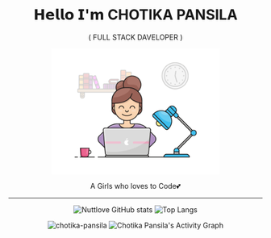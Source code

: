 <h1 align="center">𝗛𝗲𝗹𝗹𝗼 𝗜'𝗺 CHOTIKA PANSILA</h1>
<p align="center">( FULL STACK DAVELOPER )</p>
<p align="center"><img align="center" alt="Coder GIF" height=250 src="https://github.com/nuttylove/nuttylove/blob/master/coders.gif?raw=true"/></p>
<p align="center">A Girls who loves to Code💕</p>
<p align="center">
</p>
<hr/>
<p align="center">
  <img title="github stats" alt="Nuttlove GitHub stats" width="46%" src="https://github-readme-stats.vercel.app/api?username=nuttylove&show_icons=true&theme=react&include_all_commits=true&count_private=true&layout=compact&line_height=27">
  <img title="github stats" height="206" width="46%" alt="Top Langs" src="https://github-readme-stats.vercel.app/api/top-langs/?username=nuttylove&langs_count=10&layout=compact&theme=react&line_height=27">
</p> 
<p align="center">
  <img src="https://github-readme-streak-stats.herokuapp.com/?user=nuttylove&theme=react" width="47%" alt="chotika-pansila" />
  <img alt="Chotika Pansila's Activity Graph" width="47%" src="https://denvercoder1-activity-graph.herokuapp.com/graph/?username=nuttylove&bg_color=1F222E&color=F8D866&line=F85D7F&point=FFFFFF&hide_border=true&theme=react" />
</p> 

